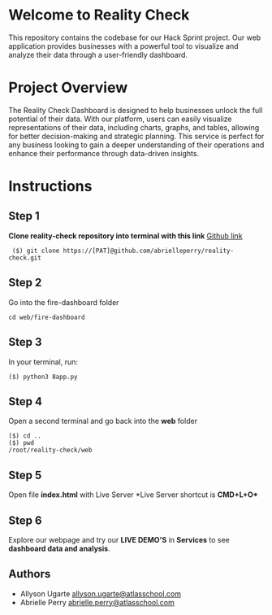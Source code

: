 # Welcome to Reality Check

This repository contains the codebase for our Hack Sprint project. Our web application provides businesses with a powerful tool to visualize and analyze their data through a user-friendly dashboard.

# Project Overview

The Reality Check Dashboard is designed to help businesses unlock the full potential of their data. With our platform, users can easily visualize representations of their data, including charts, graphs, and tables, allowing for better decision-making and strategic planning. This service is perfect for any business looking to gain a deeper understanding of their operations and enhance their performance through data-driven insights.

# Instructions

## Step 1

**Clone reality-check repository into terminal with this link**
[Github link](https://github.com/abrielleperry/reality-check.git)

     ($) git clone https://[PAT]@github.com/abrielleperry/reality-check.git

## Step 2

Go into the fire-dashboard folder

    cd web/fire-dashboard

## Step 3

In your terminal, run:

    ($) python3 8app.py

## Step 4

Open a second terminal and go back into the **web** folder

    ($) cd ..
    ($) pwd
    /root/reality-check/web

## Step 5

Open file **index.html** with Live Server
\*Live Server shortcut is **CMD+L+O\***

## Step 6

Explore our webpage and try our **LIVE DEMO'S** in **Services** to see **dashboard data and analysis**.


## Authors

- Allyson Ugarte allyson.ugarte@atlasschool.com
- Abrielle Perry abrielle.perry@atlasschool.com
